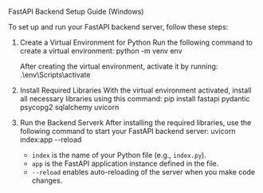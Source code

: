 FastAPI Backend Setup Guide (Windows)

To set up and run your FastAPI backend server, follow these steps:

1. Create a Virtual Environment for Python
   Run the following command to create a virtual environment:
   python -m venv env

   After creating the virtual environment, activate it by running:
   .\env\Scripts\activate

2. Install Required Libraries
   With the virtual environment activated, install all necessary libraries using this command:
   pip install fastapi pydantic psycopg2 sqlalchemy uvicorn

3. Run the Backend Serverk
   After installing the required libraries, use the following command to start your FastAPI backend server:
   uvicorn index:app --reload
   - `index` is the name of your Python file (e.g., `index.py`).
   - `app` is the FastAPI application instance defined in the file.
   - `--reload` enables auto-reloading of the server when you make code changes.
